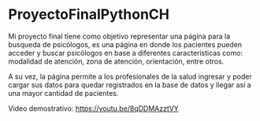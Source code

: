 # ProyectoFinalPythonCH

Mi proyecto final tiene como objetivo representar una página para la busqueda de psicólogos, es una página en donde los pacientes pueden acceder y buscar psicólogos en base a diferentes características como: modalidad de atención, zona de atención, orientación, entre otros.

A su vez, la página permite a los profesionales de la salud ingresar y poder cargar sus datos para quedar registrados en la base de datos y llegar así a una mayor cantidad de pacientes.

Video demostrativo: https://youtu.be/8qDDMAzztVY
